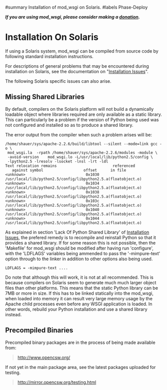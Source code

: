 ﻿#summary Installation of mod\_wsgi on Solaris.
#labels Phase-Deploy

_**If you are using mod\_wsgi, please consider making a
[donation](HowToContributeBack.md).**_

# Installation On Solaris #

If using a Solaris system, mod\_wsgi can be compiled from source code by
following standard installation instructions.

For descriptions of general problems that may be encountered during
installation on Solaris, see the documentation on
"[Installation Issues](InstallationIssues.md)".

The following Solaris specific issues can also arise.

## Missing Shared Libraries ##

By default, compilers on the Solaris platform will not build a dynamically
loadable object where libraries required are only available as a static
library. This can particularly be a problem if the version of Python being
used was not configured and installed so as to produce a shared library.

The error output from the compiler when such a problem arises will be:

```
/home/shauer/sys/apache-2.2.6/build/libtool --silent --mode=link gcc -o \
 mod_wsgi.la  -rpath /home/shauer/sys/apache-2.2.6/modules -module \
 -avoid-version    mod_wsgi.lo -L/usr/local/lib/python2.5/config \
 -lpython2.5 -lresolv -lsocket -lnsl -lrt -ldl
Text relocation remains                         referenced
   against symbol                  offset      in file
<unknown>                           0x1030      /usr/local/lib/python2.5/config/libpython2.5.a(floatobject.o)
<unknown>                           0x1034      /usr/local/lib/python2.5/config/libpython2.5.a(floatobject.o)
<unknown>                           0x1038      /usr/local/lib/python2.5/config/libpython2.5.a(floatobject.o)
<unknown>                           0x103c      /usr/local/lib/python2.5/config/libpython2.5.a(floatobject.o)
<unknown>                           0x1040      /usr/local/lib/python2.5/config/libpython2.5.a(floatobject.o)
<unknown>                           0x1044      /usr/local/lib/python2.5/config/libpython2.5.a(floatobject.o)
```

As explained in section 'Lack Of Python Shared Library' of
[Installation Issues](InstallationIssues.md), the prefered remedy is to recompile
and reinstall Python so that it provides a shared library. If for some reason
this is not possible, then the 'Makefile' for mod\_wsgi should be modified
after having run 'configure', with the 'LDFLAGS' variables being
ammended to pass the '-mimpure-text' option through to the linker in
addition to other options also being used.

```
LDFLAGS = -mimpure-text ....
```

Do note that although this will work, it is not at all recommended. This is
because compilers on Solaris seem to generate much much larger object files
than other platforms. This means that the static Python library can be 7MB
or more in size. If this has to be linked statically into the mod\_wsgi,
when loaded into memory it can result very large memory usage by the Apache
child processes even before any WSGI application is loaded. In other words,
rebuild your Python installation and use a shared library instead.

## Precompiled Binaries ##

Precompiled binary packages are in the process of being made available from:

> http://www.opencsw.org/

If not yet in the main package area, see the latest packages uploaded for
testing.

> http://mirror.opencsw.org/testing.html